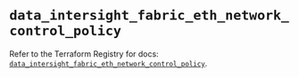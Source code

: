 # `data_intersight_fabric_eth_network_control_policy`

Refer to the Terraform Registry for docs: [`data_intersight_fabric_eth_network_control_policy`](https://registry.terraform.io/providers/ciscodevnet/intersight/1.0.71/docs/data-sources/fabric_eth_network_control_policy).
